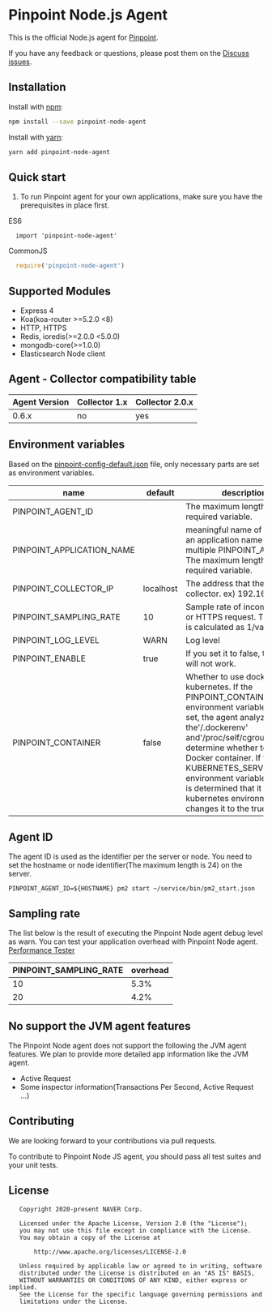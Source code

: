 # Pinpoint Node.js Agent
This is the official Node.js agent for [Pinpoint](https://github.com/naver/pinpoint).

If you have any feedback or questions,
please post them on the [Discuss issues](https://github.com/naver/pinpoint-node-agent/issues).


## Installation
Install with [npm](https://www.npmjs.com/):
```sh
npm install --save pinpoint-node-agent 
```
Install with [yarn](https://yarnpkg.com):
```sh
yarn add pinpoint-node-agent
```

## Quick start
1. To run Pinpoint agent for your own applications,
   make sure you have the prerequisites in place first.

ES6
```ecmascript 6
  import 'pinpoint-node-agent'  
```

CommonJS
```javascript
  require('pinpoint-node-agent')
```

## Supported Modules
* Express 4
* Koa(koa-router >=5.2.0 <8)
* HTTP, HTTPS
* Redis, ioredis(>=2.0.0 <5.0.0)
* mongodb-core(>=1.0.0)
* Elasticsearch Node client

## Agent - Collector compatibility table
Agent Version | Collector 1.x | Collector 2.0.x
------------- | --------------- | ---------------
0.6.x | no      | yes

## Environment variables
Based on the [pinpoint-config-default.json](/lib/pinpoint-config-default.json) file, only necessary parts are set as environment variables.

name | default | description
-----|---------|------------
PINPOINT_AGENT_ID |  | The maximum length is 24. a required variable.
PINPOINT_APPLICATION_NAME | | meaningful name of the app. an application name can have multiple PINPOINT_AGENT_ID. The maximum length is 24. a required variable. 
PINPOINT_COLLECTOR_IP | localhost | The address that the Pinpoint collector. ex) 192.168.0.1
PINPOINT_SAMPLING_RATE | 10 | Sample rate of incoming HTTP or HTTPS request. The value is calculated as 1/value.
PINPOINT_LOG_LEVEL | WARN | Log level
PINPOINT_ENABLE | true | If you set it to false, the agent will not work.
PINPOINT_CONTAINER | false | Whether to use docker or kubernetes. If the PINPOINT_CONTAINER environment variable is not set, the agent analyzes the'/.dockerenv' and'/proc/self/cgroup' files to determine whether to use the Docker container. If the KUBERNETES_SERVICE_HOST environment variable exists, it is determined that it is the kubernetes environment and changes it to the true value.

## Agent ID
The agent ID is used as the identifier per the server or node. You need to set the hostname or node identifier(The maximum length is 24) on the server.
```
PINPOINT_AGENT_ID=${HOSTNAME} pm2 start ~/service/bin/pm2_start.json​
```

## Sampling rate
The list below is the result of executing the Pinpoint Node agent debug level as warn. You can test your application overhead with Pinpoint Node agent. [Performance Tester](/demo/performance-tester)

PINPOINT_SAMPLING_RATE | overhead
-----|---------
10 | 5.3%
20 | 4.2%

## No support the JVM agent features
The Pinpoint Node agent does not support the following the JVM agent features. We plan to provide more detailed app information like the JVM agent.
* Active Request
* Some inspector information(Transactions Per Second, Active Request ...)

## Contributing

We are looking forward to your contributions via pull requests.

To contribute to Pinpoint Node JS agent, you should pass all test suites and your unit tests.

## License

```
   Copyright 2020-present NAVER Corp.

   Licensed under the Apache License, Version 2.0 (the "License");
   you may not use this file except in compliance with the License.
   You may obtain a copy of the License at

       http://www.apache.org/licenses/LICENSE-2.0

   Unless required by applicable law or agreed to in writing, software
   distributed under the License is distributed on an "AS IS" BASIS,
   WITHOUT WARRANTIES OR CONDITIONS OF ANY KIND, either express or implied.
   See the License for the specific language governing permissions and
   limitations under the License.
```
